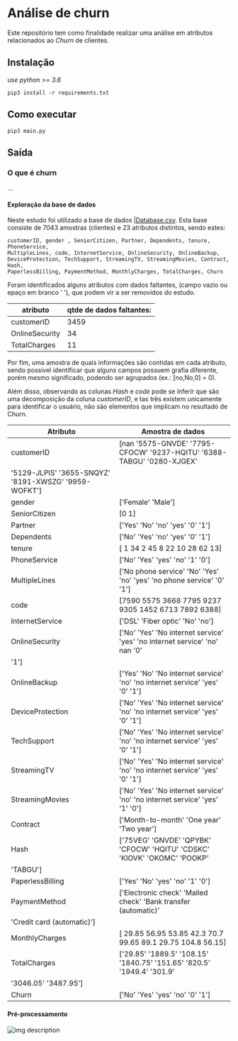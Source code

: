 # Análise de churn

Este repositório tem como finalidade realizar uma análise em
atributos relacionados ao *Churn* de clientes.  

## Instalação

*use python >= 3.6*
```
pip3 install -r requirements.txt
```

## Como executar

```
pip3 main.py
```

## Saída



### O que é churn
...
#### Exploração da base de dados
Neste estudo foi utilizado a base de dados |[Database.csv](data/Database.csv).
Esta base consiste de 7043 amostras (clientes) e 23 atributos distintos,
sendo estes:

```
customerID, gender , SeniorCitizen, Partner, Dependents, tenure, PhoneService,
MultipleLines, code, InternetService, OnlineSecurity, OnlineBackup,
DeviceProtection, TechSupport, StreamingTV, StreamingMovies, Contract, Hash,
PaperlessBilling, PaymentMethod, MonthlyCharges, TotalCharges, Churn
```

Foram identificados alguns atributos com dados faltantes, (campo vazio ou epaço
em branco ' '), que podem vir a ser removidos do estudo.

|atributo        |qtde de dados faltantes:|
| ---            | ---|
|customerID      |3459|
|OnlineSecurity  |34|
|TotalCharges    |11|

Por fim, uma amostra de quais informações são contidas em cada atributo,
sendo possível identificar que alguns campos possuem grafia diferente, porém
mesmo significado, podendo ser agrupados (ex.: [no,No,0] = 0).

Além disso, observando as colunas *Hash* e *code* pode se inferir que são uma
decomposição da coluna *customerID*, e tas três existem unicamente  para
identificar o usuário, não são elementos que implicam no resultado de Churn.

|Atributo | Amostra de dados |
| --- | --- |
|customerID |[nan '5575-GNVDE' '7795-CFOCW' '9237-HQITU' '6388-TABGU' '0280-XJGEX'|
| '5129-JLPIS' '3655-SNQYZ' '8191-XWSZG' '9959-WOFKT']|
|gender |['Female' 'Male']|
|SeniorCitizen |[0 1]|
|Partner |['Yes' 'No' 'no' 'yes' '0' '1']|
|Dependents |['No' 'Yes' 'no' 'yes' '0' '1']|
|tenure |[ 1 34  2 45  8 22 10 28 62 13]|
|PhoneService |['No' 'Yes' 'yes' 'no' '1' '0']|
|MultipleLines |['No phone service' 'No' 'Yes' 'no' 'yes' 'no phone service' '0' '1']|
|code |[7590 5575 3668 7795 9237 9305 1452 6713 7892 6388]|
|InternetService |['DSL' 'Fiber optic' 'No' 'no']|
|OnlineSecurity |['No' 'Yes' 'No internet service' 'yes' 'no internet service' 'no' nan '0'|
| '1']|
|OnlineBackup |['Yes' 'No' 'No internet service' 'no' 'no internet service' 'yes' '0' '1']|
|DeviceProtection |['No' 'Yes' 'No internet service' 'no' 'no internet service' 'yes' '0' '1']|
|TechSupport |['No' 'Yes' 'No internet service' 'no' 'no internet service' 'yes' '0' '1']|
|StreamingTV |['No' 'Yes' 'No internet service' 'no' 'no internet service' 'yes' '0' '1']|
|StreamingMovies |['No' 'Yes' 'No internet service' 'no' 'no internet service' 'yes' '1' '0']|
|Contract |['Month-to-month' 'One year' 'Two year']|
|Hash |['75VEG' 'GNVDE' 'QPYBK' 'CFOCW' 'HQITU' 'CDSKC' 'KIOVK' 'OKOMC' 'POOKP'|
| 'TABGU']|
|PaperlessBilling |['Yes' 'No' 'yes' 'no' '1' '0']|
|PaymentMethod |['Electronic check' 'Mailed check' 'Bank transfer (automatic)'|
| 'Credit card (automatic)']|
|MonthlyCharges |[ 29.85  56.95  53.85  42.3   70.7   99.65  89.1   29.75 104.8   56.15]|
|TotalCharges |['29.85' '1889.5' '108.15' '1840.75' '151.65' '820.5' '1949.4' '301.9'|
| '3046.05' '3487.95']|
|Churn |['No' 'Yes' 'yes' 'no' '0' '1']|


#### Pré-processamento


![img description](link)
